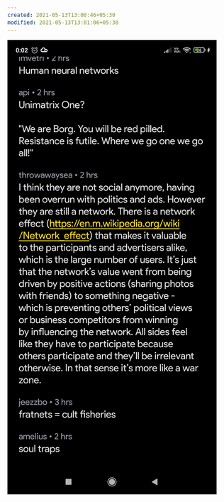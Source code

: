 ```yaml
---
created: 2021-05-13T13:00:46+05:30
modified: 2021-05-13T13:01:06+05:30
---
```


![Image](./media/image_picker7354490631727646258.jpg)
